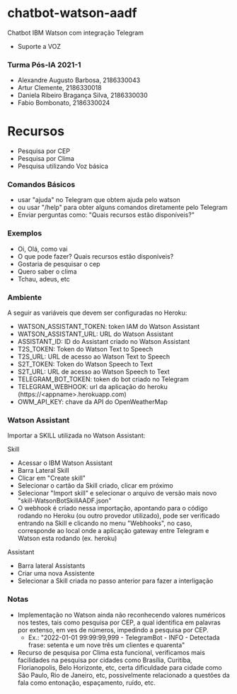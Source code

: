 # chatbot-watson-aadf

Chatbot IBM Watson com integração Telegram
- Suporte a VOZ

### Turma Pós-IA 2021-1

- Alexandre Augusto Barbosa, 2186330043
- Artur Clemente, 2186330018
- Daniela Ribeiro Bragança Silva, 2186330030
- Fabio Bombonato, 2186330024

# Recursos

- Pesquisa por CEP
- Pesquisa por Clima
- Pesquisa utilizando Voz básica

### Comandos Básicos

- usar "ajuda" no Telegram que obtem ajuda pelo watson
- ou usar "/help" para obter alguns comandos diretamente pelo Telegram
- Enviar perguntas como: "Quais recursos estão disponíveis?"

### Exemplos

- Oi, Olá, como vai
- O que pode fazer? Quais recursos estão disponíveis? 
- Gostaria de pesquisar o cep
- Quero saber o clima
- Tchau, adeus, etc

### Ambiente

A seguir as variáveis que devem ser configuradas no Heroku:

* WATSON_ASSISTANT_TOKEN: token IAM do Watson Assistant
* WATSON_ASSISTANT_URL: URL do Watson Assistant
* ASSISTANT_ID: ID do Assistant criado no Watson Assistant
* T2S_TOKEN: Token do Watson Text to Speech
* T2S_URL: URL de acesso ao Watson Text to Speech
* S2T_TOKEN: Token do Watson Speech to Text
* S2T_URL: URL de acesso ao Watson Speech to Text
* TELEGRAM_BOT_TOKEN: token do bot criado no Telegram
* TELEGRAM_WEBHOOK: url da aplicação do heroku (https://\<appname\>.herokuapp.com)
* OWM_API_KEY: chave da API do OpenWeatherMap

### Watson Assistant

Importar a SKILL utilizada no Watson Assistant:

Skill
- Acessar o IBM Watson Assistant
- Barra Lateral Skill
- Clicar em "Create skill"
- Selecionar o cartão da Skill criado, clicar em próximo
- Selecionar "Import skill" e selecionar o arquivo de versão mais novo "skill-WatsonBotSkillAADF<versao>.json"
- O webhook é criado nessa importação, apontando para o código rodando no Heroku (ou outro provedor utilizado), pode ser verificado entrando na Skill e clicando no menu "Webhooks", no caso, corresponde ao local onde a aplicação gateway entre Telegram e Watson esta rodando (ex. heroku)

Assistant
- Barra lateral Assistants
- Criar uma nova Assistente
- Selecionar a Skill criada no passo anterior para fazer a interligação

### Notas

- Implementação no Watson ainda não reconhecendo valores numéricos nos testes, tais como pesquisa por CEP, a qual identifica em palavras por extenso, em ves de números, impedindo a pesquisa por CEP.
  - Ex.: "2022-01-01 99:99:99,999 - TelegramBot - INFO - Detectada frase: setenta e um nove três um clientes e quarenta"
- Recurso de pesquisa por Clima esta funcional, verificamos mais facilidades na pesquisa por cidades como Brasília, Curitiba, Florianopolis, Belo Horizonte, etc, certa dificuldade para cidade como São Paulo, Rio de Janeiro, etc, possivelmente relacionado a questões da fala como entonação, espaçamento, ruído, etc.